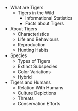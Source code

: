 *   What are Tigers
       * Tigers in the Wild
          - Informational Statistics
          - Facts about Tigers
*   About Tigers
    - Characteristics
    - Life and Behaviours
    - Reproduction
    - Hunting Habits
*   Species
    - Types of Tigers
    - Extinct Subspecies
    - Color Variations
    - Hybrid
*   Tigers and Humans
    - Relation With Humans
    - Culture Depictions
    - Threats
    - Conservation Efforts